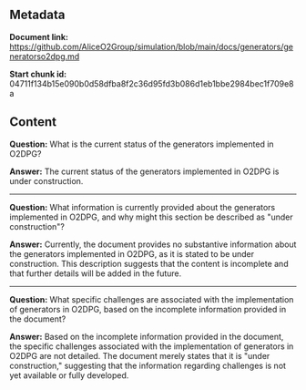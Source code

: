 ## Metadata

**Document link:** https://github.com/AliceO2Group/simulation/blob/main/docs/generators/generatorso2dpg.md

**Start chunk id:** 04711f134b15e090b0d58dfba8f2c36d95fd3b086d1eb1bbe2984bec1f709e8a

## Content

**Question:** What is the current status of the generators implemented in O2DPG?

**Answer:** The current status of the generators implemented in O2DPG is under construction.

---

**Question:** What information is currently provided about the generators implemented in O2DPG, and why might this section be described as "under construction"?

**Answer:** Currently, the document provides no substantive information about the generators implemented in O2DPG, as it is stated to be under construction. This description suggests that the content is incomplete and that further details will be added in the future.

---

**Question:** What specific challenges are associated with the implementation of generators in O2DPG, based on the incomplete information provided in the document?

**Answer:** Based on the incomplete information provided in the document, the specific challenges associated with the implementation of generators in O2DPG are not detailed. The document merely states that it is "under construction," suggesting that the information regarding challenges is not yet available or fully developed.